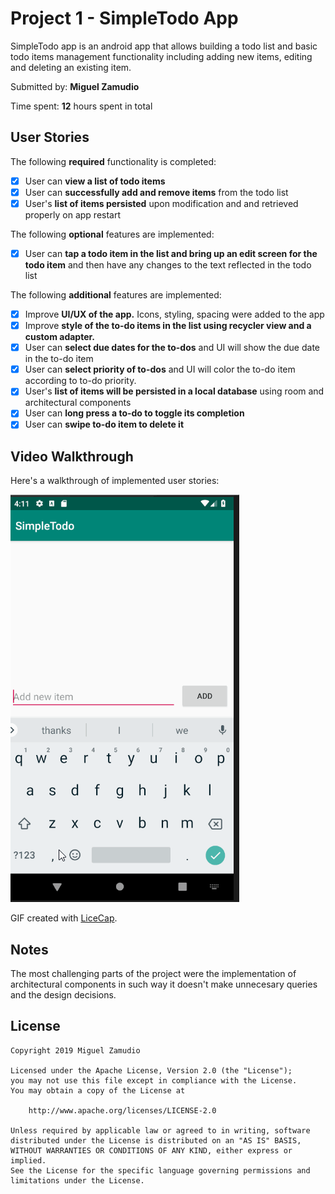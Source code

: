# Project 1 - SimpleTodo App

SimpleTodo app is an android app that allows building a todo list and basic todo items management functionality including adding new items, editing and deleting an existing item.

Submitted by: **Miguel Zamudio**

Time spent: **12** hours spent in total

## User Stories

The following **required** functionality is completed:

- [x] User can **view a list of todo items**
- [x] User can **successfully add and remove items** from the todo list
- [x] User's **list of items persisted** upon modification and and retrieved properly on app restart

The following **optional** features are implemented:

- [x] User can **tap a todo item in the list and bring up an edit screen for the todo item** and then have any changes to the text reflected in the todo list

The following **additional** features are implemented:

- [x] Improve **UI/UX of the app.** Icons, styling, spacing were added to the app
- [x] Improve **style of the to-do items in the list using recycler view and a custom adapter.**
- [x] User can **select due dates for the to-dos** and UI will show the due date in the to-do item
- [x] User can **select priority of to-dos** and UI will color the to-do item according to to-do priority.
- [x] User's **list of items will be persisted in a local database** using room and architectural components
- [x] User can **long press a to-do to toggle its completion**
- [x] User can **swipe to-do item to delete it**

## Video Walkthrough

Here's a walkthrough of implemented user stories:

<img src='https://github.com/MiguelAZam/SimpleTodo/blob/master/app_walkthrough.gif' title='Video Walkthrough' width='' alt='Video Walkthrough' />

GIF created with [LiceCap](http://www.cockos.com/licecap/).

## Notes

The most challenging parts of the project were the implementation of architectural components in such way it doesn't make unnecesary queries and the design decisions.

## License

    Copyright 2019 Miguel Zamudio

    Licensed under the Apache License, Version 2.0 (the "License");
    you may not use this file except in compliance with the License.
    You may obtain a copy of the License at

        http://www.apache.org/licenses/LICENSE-2.0

    Unless required by applicable law or agreed to in writing, software
    distributed under the License is distributed on an "AS IS" BASIS,
    WITHOUT WARRANTIES OR CONDITIONS OF ANY KIND, either express or implied.
    See the License for the specific language governing permissions and
    limitations under the License.
